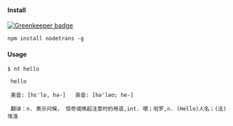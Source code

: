 #### Install

[![Greenkeeper badge](https://badges.greenkeeper.io/dyygtfx/nodetrans.svg)](https://greenkeeper.io/)

```
npm install nodetrans -g
```

#### Usage

```
$ nt hello

 hello

 美音: [hɛˈlo, hə-]   英音: [hə'ləʊ; he-]

 翻译：n. 表示问候， 惊奇或唤起注意时的用语,int. 喂；哈罗,n. (Hello)人名；(法)埃洛
 ```


